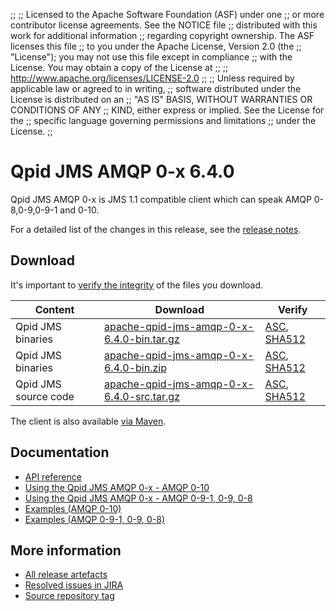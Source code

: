 ;;
;; Licensed to the Apache Software Foundation (ASF) under one
;; or more contributor license agreements.  See the NOTICE file
;; distributed with this work for additional information
;; regarding copyright ownership.  The ASF licenses this file
;; to you under the Apache License, Version 2.0 (the
;; "License"); you may not use this file except in compliance
;; with the License.  You may obtain a copy of the License at
;;
;;   http://www.apache.org/licenses/LICENSE-2.0
;;
;; Unless required by applicable law or agreed to in writing,
;; software distributed under the License is distributed on an
;; "AS IS" BASIS, WITHOUT WARRANTIES OR CONDITIONS OF ANY
;; KIND, either express or implied.  See the License for the
;; specific language governing permissions and limitations
;; under the License.
;;

# Qpid JMS AMQP 0-x 6.4.0

Qpid JMS AMQP 0-x is JMS 1.1 compatible client which can speak AMQP 0-8,0-9,0-9-1 and 0-10.

For a detailed list of the changes in this release, see the [release
notes](release-notes.html).

[jms]: http://en.wikipedia.org/wiki/Java_Message_Service

## Download

It's important to [verify the
integrity]({{site_url}}/download.html#verify-what-you-download) of the
files you download.

| Content | Download | Verify |
|---------|----------|--------|
| Qpid JMS binaries | [apache-qpid-jms-amqp-0-x-6.4.0-bin.tar.gz](http://archive.apache.org/dist/qpid/jms-amqp-0-x/6.4.0/binaries/apache-qpid-jms-amqp-0-x-6.4.0-bin.tar.gz) | [ASC](https://archive.apache.org/dist/qpid/jms-amqp-0-x/6.4.0/binaries/apache-qpid-jms-amqp-0-x-6.4.0-bin.tar.gz.asc), [SHA512](https://archive.apache.org/dist/qpid/jms-amqp-0-x/6.4.0/binaries/apache-qpid-jms-amqp-0-x-6.4.0-bin.tar.gz.sha512) |
| Qpid JMS binaries | [apache-qpid-jms-amqp-0-x-6.4.0-bin.zip](http://archive.apache.org/dist/qpid/jms-amqp-0-x/6.4.0/binaries/apache-qpid-jms-amqp-0-x-6.4.0-bin.zip) | [ASC](https://archive.apache.org/dist/qpid/jms-amqp-0-x/6.4.0/binaries/apache-qpid-jms-amqp-0-x-6.4.0-bin.zip.asc), [SHA512](https://archive.apache.org/dist/qpid/jms-amqp-0-x/6.4.0/binaries/apache-qpid-jms-amqp-0-x-6.4.0-bin.zip.sha512) |
| Qpid JMS source code | [apache-qpid-jms-amqp-0-x-6.4.0-src.tar.gz](http://archive.apache.org/dist/qpid/jms-amqp-0-x/6.4.0/apache-qpid-jms-amqp-0-x-6.4.0-src.tar.gz) | [ASC](https://archive.apache.org/dist/qpid/jms-amqp-0-x/6.4.0/apache-qpid-jms-amqp-0-x-6.4.0-src.tar.gz.asc), [SHA512](https://archive.apache.org/dist/qpid/jms-amqp-0-x/6.4.0/apache-qpid-jms-amqp-0-x-6.4.0-src.tar.gz.sha512) |

The client is also available [via Maven]({{site_url}}/maven.html).

## Documentation


<div class="two-column" markdown="1">

 - [API reference](http://docs.oracle.com/javaee/7/api/javax/jms/package-summary.html)
 - [Using the Qpid JMS AMQP 0-x - AMQP 0-10](jms-amqp-0-10-book/index.html)
 - [Using the Qpid JMS AMQP 0-x - AMQP 0-9-1, 0-9, 0-8](jms-amqp-0-8-book/index.html)
 - [Examples (AMQP 0-10)](examples/index.html)
 - [Examples (AMQP 0-9-1, 0-9, 0-8)](jms-amqp-0-8-book/JMS-Client-0-8-Examples.html)

</div>


## More information

 - [All release artefacts](http://archive.apache.org/dist/qpid/jms-amqp-0-x/6.4.0)
 - [Resolved issues in JIRA](https://issues.apache.org/jira/issues/?jql=project+%3D+QPID+AND+fixVersion+%3D+%27qpid-java-client-0-x-6.4.0%27+AND+resolution+%3D+%27fixed%27+ORDER+BY+priority+DESC)
 - [Source repository tag](https://gitbox.apache.org/repos/asf/qpid-jms-amqp-0-x.git/tree/refs/tags/6.4.0)

<script type="text/javascript">
  _deferredFunctions.push(function() {
      if ("6.4.0" === "{{current_jms_amqp_0_x_release}}") {
          _modifyCurrentReleaseLinks();
      }
  });
</script>
